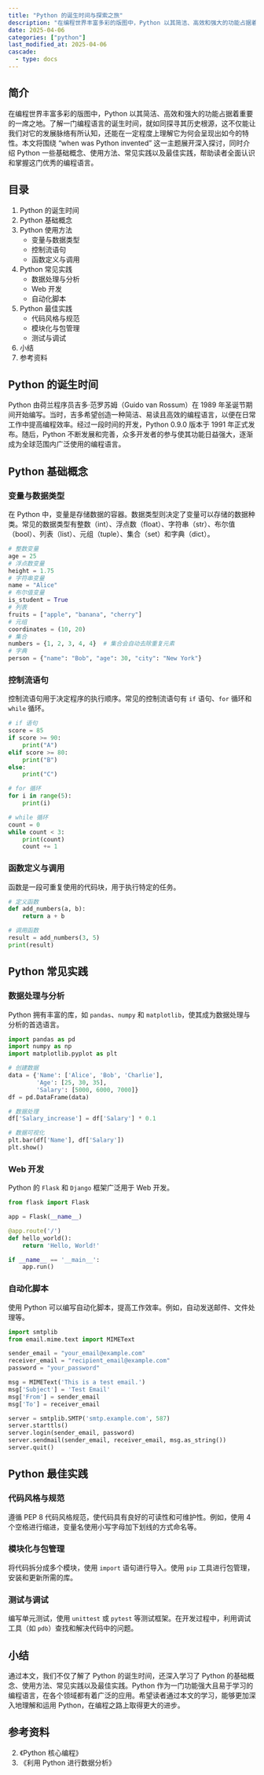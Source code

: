 ```yaml
---
title: "Python 的诞生时间与探索之旅"
description: "在编程世界丰富多彩的版图中，Python 以其简洁、高效和强大的功能占据着重要的一席之地。了解一门编程语言的诞生时间，就如同探寻其历史根源，这不仅能让我们对它的发展脉络有所认知，还能在一定程度上理解它为何会呈现出如今的特性。本文将围绕 “when was Python invented” 这一主题展开深入探讨，同时介绍 Python 一些基础概念、使用方法、常见实践以及最佳实践，帮助读者全面认识和掌握这门优秀的编程语言。"
date: 2025-04-06
categories: ["python"]
last_modified_at: 2025-04-06
cascade:
  - type: docs
---
```



## 简介
在编程世界丰富多彩的版图中，Python 以其简洁、高效和强大的功能占据着重要的一席之地。了解一门编程语言的诞生时间，就如同探寻其历史根源，这不仅能让我们对它的发展脉络有所认知，还能在一定程度上理解它为何会呈现出如今的特性。本文将围绕 “when was Python invented” 这一主题展开深入探讨，同时介绍 Python 一些基础概念、使用方法、常见实践以及最佳实践，帮助读者全面认识和掌握这门优秀的编程语言。

<!-- more -->
## 目录
1. Python 的诞生时间
2. Python 基础概念
3. Python 使用方法
    - 变量与数据类型
    - 控制流语句
    - 函数定义与调用
4. Python 常见实践
    - 数据处理与分析
    - Web 开发
    - 自动化脚本
5. Python 最佳实践
    - 代码风格与规范
    - 模块化与包管理
    - 测试与调试
6. 小结
7. 参考资料

## Python 的诞生时间
Python 由荷兰程序员吉多·范罗苏姆（Guido van Rossum）在 1989 年圣诞节期间开始编写。当时，吉多希望创造一种简洁、易读且高效的编程语言，以便在日常工作中提高编程效率。经过一段时间的开发，Python 0.9.0 版本于 1991 年正式发布。随后，Python 不断发展和完善，众多开发者的参与使其功能日益强大，逐渐成为全球范围内广泛使用的编程语言。

## Python 基础概念
### 变量与数据类型
在 Python 中，变量是存储数据的容器。数据类型则决定了变量可以存储的数据种类。常见的数据类型有整数（int）、浮点数（float）、字符串（str）、布尔值（bool）、列表（list）、元组（tuple）、集合（set）和字典（dict）。

```python
# 整数变量
age = 25
# 浮点数变量
height = 1.75
# 字符串变量
name = "Alice"
# 布尔值变量
is_student = True
# 列表
fruits = ["apple", "banana", "cherry"]
# 元组
coordinates = (10, 20)
# 集合
numbers = {1, 2, 3, 4, 4}  # 集合会自动去除重复元素
# 字典
person = {"name": "Bob", "age": 30, "city": "New York"}
```

### 控制流语句
控制流语句用于决定程序的执行顺序。常见的控制流语句有 `if` 语句、`for` 循环和 `while` 循环。

```python
# if 语句
score = 85
if score >= 90:
    print("A")
elif score >= 80:
    print("B")
else:
    print("C")

# for 循环
for i in range(5):
    print(i)

# while 循环
count = 0
while count < 3:
    print(count)
    count += 1
```

### 函数定义与调用
函数是一段可重复使用的代码块，用于执行特定的任务。

```python
# 定义函数
def add_numbers(a, b):
    return a + b

# 调用函数
result = add_numbers(3, 5)
print(result)
```

## Python 常见实践
### 数据处理与分析
Python 拥有丰富的库，如 `pandas`、`numpy` 和 `matplotlib`，使其成为数据处理与分析的首选语言。

```python
import pandas as pd
import numpy as np
import matplotlib.pyplot as plt

# 创建数据
data = {'Name': ['Alice', 'Bob', 'Charlie'],
        'Age': [25, 30, 35],
        'Salary': [5000, 6000, 7000]}
df = pd.DataFrame(data)

# 数据处理
df['Salary_increase'] = df['Salary'] * 0.1

# 数据可视化
plt.bar(df['Name'], df['Salary'])
plt.show()
```

### Web 开发
Python 的 `Flask` 和 `Django` 框架广泛用于 Web 开发。

```python
from flask import Flask

app = Flask(__name__)

@app.route('/')
def hello_world():
    return 'Hello, World!'

if __name__ == '__main__':
    app.run()
```

### 自动化脚本
使用 Python 可以编写自动化脚本，提高工作效率。例如，自动发送邮件、文件处理等。

```python
import smtplib
from email.mime.text import MIMEText

sender_email = "your_email@example.com"
receiver_email = "recipient_email@example.com"
password = "your_password"

msg = MIMEText('This is a test email.')
msg['Subject'] = 'Test Email'
msg['From'] = sender_email
msg['To'] = receiver_email

server = smtplib.SMTP('smtp.example.com', 587)
server.starttls()
server.login(sender_email, password)
server.sendmail(sender_email, receiver_email, msg.as_string())
server.quit()
```

## Python 最佳实践
### 代码风格与规范
遵循 PEP 8 代码风格规范，使代码具有良好的可读性和可维护性。例如，使用 4 个空格进行缩进，变量名使用小写字母加下划线的方式命名等。

### 模块化与包管理
将代码拆分成多个模块，使用 `import` 语句进行导入。使用 `pip` 工具进行包管理，安装和更新所需的库。

### 测试与调试
编写单元测试，使用 `unittest` 或 `pytest` 等测试框架。在开发过程中，利用调试工具（如 `pdb`）查找和解决代码中的问题。

## 小结
通过本文，我们不仅了解了 Python 的诞生时间，还深入学习了 Python 的基础概念、使用方法、常见实践以及最佳实践。Python 作为一门功能强大且易于学习的编程语言，在各个领域都有着广泛的应用。希望读者通过本文的学习，能够更加深入地理解和运用 Python，在编程之路上取得更大的进步。

## 参考资料
2. 《Python 核心编程》
3. 《利用 Python 进行数据分析》